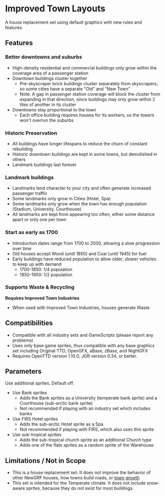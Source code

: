 # Improved Town Layouts

A house replacement set using default graphics with new rules and features.

## Features
### Better downtowns and suburbs
- High-density residential and commercial buildings only grow within the coverage area of a passenger station
- Downtown buildings cluster together
  - Pre-skyscraper brick buildings cluster separately from skyscrapers, so some cities have a separate "Old" and "New Town"
  - Note: A gap in passenger station coverage will block the cluster from expanding in that direction, since buildings may only grow within 2 tiles of another in its cluster
- Downtowns stay proportional to the town
  - Each office building requires houses for its workers, so the towers won't overrun the suburbs

### Historic Preservation
- All buildings have longer lifespans to reduce the churn of constant rebuilding
- Historic downtown buildings are kept in some towns, but demolished in others
- Landmark buildings last forever

### Landmark buildings
- Landmarks lend character to your city and often generate increased passenger traffic
- Some landmarks only grow in Cities (Hotel, Spa)
- Some landmarks only grow when the town has enough population (Stadium, University, Courthouse)
- All landmarks are kept from appearing too often, either some distance apart or only one per town

### Start as early as 1700
- Introduction dates range from 1700 to 2000, allowing a slow progression over time
- Old houses accept Wood (until 1850) and Coal (until 1945) for fuel
- Early buildings have reduced population to allow older, slower vehicles to keep up with demand
  - 1700-1850: 1/4 population
  - 1850-1950: 1/2 population

### Supports Waste & Recycling
**Requires Improved Town Industries**
- When used with Improved Town Industries, houses generate Waste

## Compatibilities
- Compatible with all industry sets and GameScripts (please report any problems)
- Uses only base game sprites, thus compatible with any base graphics set including Original TTD, OpenGFX, aBase, zBase, and NightGFX
- Requires OpenTTD version 1.10.0, JGR version 0.34, or better.

## Parameters
Use additional sprites. Default off.
- Use Bank sprites
  - Adds the Bank sprites as a University (temperate bank sprite) and a Courthouse (sub-arctic bank sprite)
  - Not recommended if playing with an industry set which includes banks
- Use FIRS Hotel sprites
  - Adds the sub-arctic Hotel sprite as a Spa
  - Not recommended if playing with FIRS, which also uses this sprite
- Use sub-tropical sprites
  - Adds the sub-tropical church sprite as an additional Church type
  - Adds one of the flats sprites as a random sprite of the Warehouse

## Limitations / Not in Scope
- This is a house replacement set. It does not improve the behavior of other NewGRF houses, how towns build roads, or [town growth](https://wiki.openttd.org/Towns#Town_Growth)
- This set is intended for the Temperate climate. It does not include snow-aware sprites, because they do not exist for most buildings.
